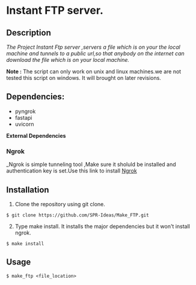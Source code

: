 # Instant FTP server.

## Description
_The Project Instant Ftp server ,servers a file which is on your the local machine and tunnels to a public url,so that anybody on the internet can download the file which is on your local machine._

**Note :** The script can only work on unix and linux machines.we are not tested this script on windows. It will brought on  later revisions.

## Dependencies:

* pyngrok
* fastapi
* uvicorn

**External Dependencies**
### **Ngrok**
_Ngrok is simple tunneling tool ,Make sure it sholuld be installed and authentication key is set.Use this link to install [Ngrok](http://ngrok.com)


## Installation

1. Clone the repository using git clone.
```
$ git clone https://github.com/SPR-Ideas/Make_FTP.git
```

2. Type make install. It installs the major dependencies but it won't install ngrok.
```
$ make install
```

## Usage

```
$ make_ftp <file_location>
```

